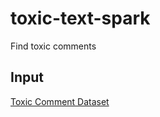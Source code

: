 # toxic-text-spark
Find toxic comments

## Input
[Toxic Comment Dataset](https://www.kaggle.com/competitions/jigsaw-toxic-comment-classification-challenge/data)